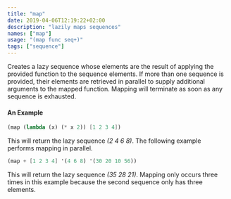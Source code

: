 ```yaml
---
title: "map"
date: 2019-04-06T12:19:22+02:00
description: "lazily maps sequences"
names: ["map"]
usage: "(map func seq+)"
tags: ["sequence"]
---
```


Creates a lazy sequence whose elements are the result of applying the provided function to the sequence elements. If more than one sequence is provided, their elements are retrieved in parallel to supply additional arguments to the mapped function. Mapping will terminate as soon as any sequence is exhausted.

#### An Example

```scheme
(map (lambda (x) (* x 2)) [1 2 3 4])
```

This will return the lazy sequence _(2 4 6 8)_. The following example performs mapping in parallel.

```scheme
(map + [1 2 3 4] '(4 6 8) '(30 20 10 56))
```

This will return the lazy sequence _(35 28 21)_. Mapping only occurs three times in this example because the second sequence only has three elements.
